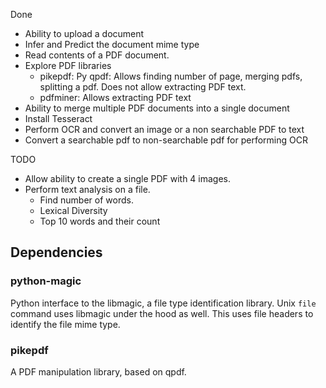 Done
- Ability to upload a document
- Infer and Predict the document mime type
- Read contents of a PDF document.
- Explore PDF libraries
    - pikepdf: Py qpdf: Allows finding number of page, merging pdfs, splitting a pdf. Does not allow extracting PDF text.
    - pdfminer: Allows extracting PDF text
- Ability to merge multiple PDF documents into a single document
- Install Tesseract 
- Perform OCR and convert an image or a non searchable PDF to text
- Convert a searchable pdf to non-searchable pdf for performing OCR

TODO
- Allow ability to create a single PDF with 4 images.
- Perform text analysis on a file.
  - Find number of words.
  - Lexical Diversity
  - Top 10 words and their count

## Dependencies

### python-magic
Python interface to the libmagic, a file type identification library. Unix `file` command uses libmagic under the hood as well.
This uses file headers to identify the file mime type.

### pikepdf

A PDF manipulation library, based on qpdf.
